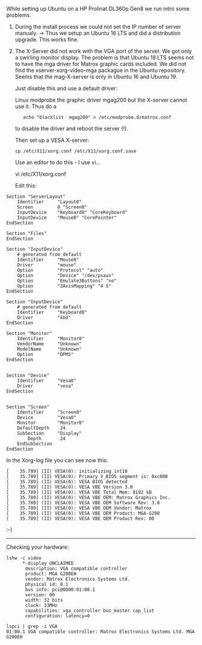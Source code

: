 While setting up Ubuntu on a HP Prolinat DL360p Gen8 we run intro some problems. 

1) During the install process we could not set  the IP number of server manualy. 
     -> Thus we setup an Ubuntu 16 LTS and did a distribution upgrade. This works fine.

2) The X-Server did not work with the VGA port of the server. We got only a swirling monitor display.
    The problem is that Ubuntu 18 LTS seems not to have the mga driver for Matrox graphic cards included.
    We did not find the xserver-xorg-video-mga packague in the Ubuntu repository. Seems that the mag-X-server is only in Ubuntu 16 and Ubuntu 19.
    
    Just disable this and use a default driver:
    
    Linux modprobe the graphic driver mgag200 but the X-server cannot use it.
    Thus do a 
    ```
       echo "blacklist  mgag200" > /etc/modprobe.d/matrox.conf 
    ``` 
    to disable the driver and reboot  the server (!).
    
    Then set up a VESA X-server:
    ```
    cp /etc/X11/xorg.conf /etc/X11/xorg.conf.save
    ```
    Use an editor to do this - I use vi...
    
    vi /etc/X11/xorg.conf
    
    Edit this:
```    
Section "ServerLayout"
    Identifier     "Layout0"
    Screen     	   0 "Screen0"
    InputDevice    "Keyboard0" "CoreKeyboard"
    InputDevice    "Mouse0" "CorePointer"
EndSection

Section "Files"
EndSection

Section "InputDevice"
    # generated from default
    Identifier     "Mouse0"
    Driver         "mouse"
    Option         "Protocol" "auto"
    Option         "Device" "/dev/psaux"
    Option         "Emulate3Buttons" "no"
    Option         "ZAxisMapping" "4 5"
EndSection

Section "InputDevice"
    # generated from default
    Identifier     "Keyboard0"
    Driver         "kbd"
EndSection

Section "Monitor"
    Identifier     "Monitor0"
    VendorName     "Unknown"
    ModelName      "Unknown"
    Option         "DPMS"
EndSection


Section "Device"
    Identifier     "Vesa0"
    Driver         "vesa"
EndSection


Section "Screen"
    Identifier     "Screen0"
    Device         "Vesa0"
    Monitor        "Monitor0"
    DefaultDepth    24
    SubSection     "Display"
        Depth       24
    EndSubSection
EndSection
```

 In the Xorg-log file you can see now this:
``` 
[    35.789] (II) VESA(0): initializing int10
[    35.789] (II) VESA(0): Primary V_BIOS segment is: 0xc000
[    35.789] (II) VESA(0): VESA BIOS detected
[    35.789] (II) VESA(0): VESA VBE Version 3.0
[    35.789] (II) VESA(0): VESA VBE Total Mem: 8192 kB
[    35.789] (II) VESA(0): VESA VBE OEM: Matrox Graphics Inc.
[    35.789] (II) VESA(0): VESA VBE OEM Software Rev: 3.8
[    35.789] (II) VESA(0): VESA VBE OEM Vendor: Matrox
[    35.789] (II) VESA(0): VESA VBE OEM Product: MGA-G200
[    35.789] (II) VESA(0): VESA VBE OEM Product Rev: 00
```

:-)

------

Checking your hardware:
```    
lshw -c video 
      *-display UNCLAIMED
       description: VGA compatible controller
       product: MGA G200EH
       vendor: Matrox Electronics Systems Ltd.
       physical id: 0.1
       bus info: pci@0000:01:00.1
       version: 00
       width: 32 bits
       clock: 33MHz
       capabilities: vga_controller bus_master cap_list
       configuration: latency=0

lspci | grep -i VGA
01:00.1 VGA compatible controller: Matrox Electronics Systems Ltd. MGA G200EH
```
